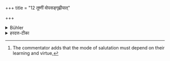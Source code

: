 +++
title = "12 तूष्णीं वोपसङ्गृह्णीयात्"

+++

<details><summary>Bühler</summary>

12. Or he may silently embrace their feet. [^10] 


[^10]:  The commentator adds that the mode of salutation must depend on their learning and virtue,
</details>

<details><summary>हरदत्त-टीका</summary>

## सूत्रम्
तूष्णीं वोपसंगृह्णीयात् ॥ ११ ॥  
## टिप्पनी
अथवा प्रत्युत्थाय स्वयमपि तास्तूष्णीमुपसंगृह्णीयात् । विद्याचारित्राद्यपेक्षो विकल्पः ॥ ११॥
</details>

